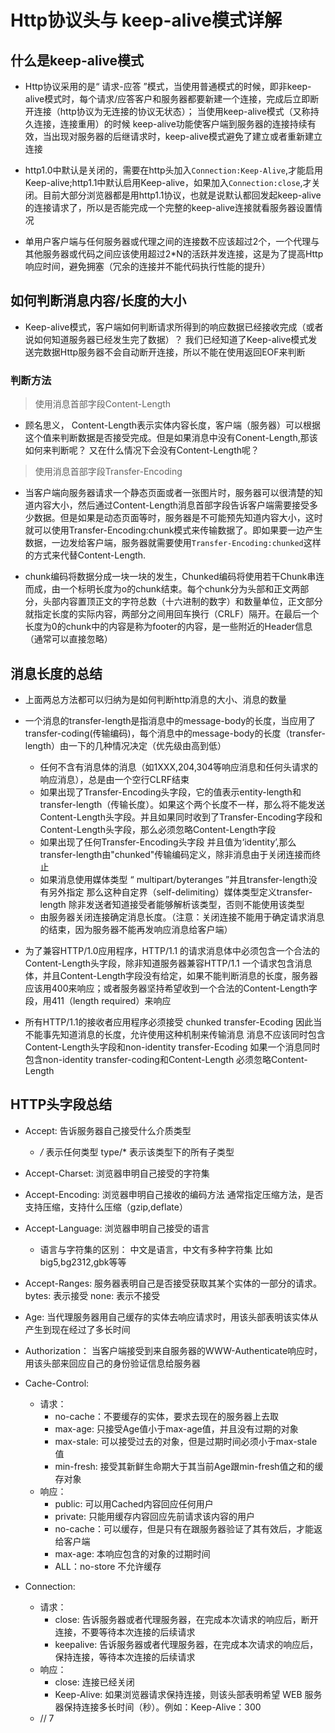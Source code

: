 # Http协议头与 keep-alive模式详解


## 什么是keep-alive模式

* Http协议采用的是“ 请求-应答 ”模式，当使用普通模式的时候，即非keep-alive模式时，每个请求/应答客户和服务器都要新建一个连接，完成后立即断开连接（http协议为无连接的协议无状态）； 当使用keep-alive模式（又称持久连接，连接重用）的时候 keep-alive功能使客户端到服务器的连接持续有效，当出现对服务器的后继请求时，keep-alive模式避免了建立或者重新建立连接

* http1.0中默认是关闭的，需要在http头加入``` Connection:Keep-Alive ```,才能启用Keep-alive;http1.1中默认启用Keep-alive，如果加入``` Connection:close ```,才关闭。目前大部分浏览器都是用http1.1协议，也就是说默认都回发起keep-alive的连接请求了，所以是否能完成一个完整的keep-alive连接就看服务器设置情况 

* 单用户客户端与任何服务器或代理之间的连接数不应该超过2个，一个代理与其他服务器或代码之间应该使用超过2*N的活跃并发连接，这是为了提高Http响应时间，避免拥塞（冗余的连接并不能代码执行性能的提升）

## 如何判断消息内容/长度的大小

* Keep-alive模式，客户端如何判断请求所得到的响应数据已经接收完成（或者说如何知道服务器已经发生完了数据）？  我们已经知道了Keep-alive模式发送完数据Http服务器不会自动断开连接，所以不能在使用返回EOF来判断

### 判断方法

> 使用消息首部字段Content-Length
* 顾名思义， Content-Length表示实体内容长度，客户端（服务器）可以根据这个值来判断数据是否接受完成。但是如果消息中没有Conent-Length,那该如何来判断呢？ 又在什么情况下会没有Content-Length呢？ 

> 使用消息首部字段Transfer-Encoding 
* 当客户端向服务器请求一个静态页面或者一张图片时，服务器可以很清楚的知道内容大小，然后通过Content-Length消息首部字段告诉客户端需要接受多少数据。但是如果是动态页面等时，服务器是不可能预先知道内容大小，这时就可以使用Transfer-Encoding:chunk模式来传输数据了。即如果要一边产生数据，一边发给客户端，服务器就需要使用```Transfer-Encoding:chunked```这样的方式来代替Content-Length.

* chunk编码将数据分成一块一块的发生，Chunked编码将使用若干Chunk串连而成，由一个标明长度为o的chunk结束。每个chunk分为头部和正文两部分，头部内容置顶正文的字符总数（十六进制的数字）和数量单位，正文部分就指定长度的实际内容，两部分之间用回车换行（CRLF）隔开。在最后一个长度为0的chunk中的内容是称为footer的内容，是一些附近的Header信息（通常可以直接忽略）

## 消息长度的总结

* 上面两总方法都可以归纳为是如何判断http消息的大小、消息的数量

* 一个消息的transfer-length是指消息中的message-body的长度，当应用了transfer-coding(传输编码)，每个消息中的message-body的长度（transfer-length）由一下的几种情况决定（优先级由高到低）
    - 任何不含有消息体的消息（如1XXX,204,304等响应消息和任何头请求的响应消息），总是由一个空行CLRF结束
    - 如果出现了Transfer-Encoding头字段，它的值表示entity-length和transfer-length（传输长度）。如果这个两个长度不一样，那么将不能发送Content-Length头字段。并且如果同时收到了Transfer-Encoding字段和Content-Length头字段，那么必须忽略Content-Length字段
    - 如果出现了任何Transfer-Encoding头字段 并且值为‘identity’,那么transfer-length由"chunked"传输编码定义，除非消息由于关闭连接而终止
    - 如果消息使用媒体类型 “ multipart/byteranges ”并且transfer-length没有另外指定 那么这种自定界（self-delimiting）媒体类型定义transfer-length 除非发送者知道接受者能够解析该类型，否则不能使用该类型
    - 由服务器关闭连接确定消息长度。（注意：关闭连接不能用于确定请求消息的结束，因为服务器不能再发响应消息给客户端）

* 为了兼容HTTP/1.0应用程序，HTTP/1.1 的请求消息体中必须包含一个合法的Content-Length头字段，除非知道服务器兼容HTTP/1.1 一个请求包含消息体，并且Content-Length字段没有给定，如果不能判断消息的长度，服务器应该用400来响应；或者服务器坚持希望收到一个合法的Content-Length字段，用411（length required）来响应

* 所有HTTP/1.1的接收者应用程序必须接受 chunked transfer-Ecoding 因此当不能事先知道消息的长度，允许使用这种机制来传输消息 消息不应该同时包含Content-Length头字段和non-identity transfer-Ecoding  如果一个消息同时包含non-identity transfer-coding和Content-Length  必须忽略Content-Length 

## HTTP头字段总结

* Accept: 告诉服务器自己接受什么介质类型
    - */* 表示任何类型  type/* 表示该类型下的所有子类型

* Accept-Charset: 浏览器申明自己接受的字符集

* Accept-Encoding: 浏览器申明自己接收的编码方法 通常指定压缩方法，是否支持压缩，支持什么压缩（gzip,deflate）

* Accept-Language: 浏览器申明自己接受的语言
    - 语言与字符集的区别： 中文是语言，中文有多种字符集 比如big5,bg2312,gbk等等

* Accept-Ranges: 服务器表明自己是否接受获取其某个实体的一部分的请求。 bytes: 表示接受 none: 表示不接受

* Age: 当代理服务器用自己缓存的实体去响应请求时，用该头部表明该实体从产生到现在经过了多长时间

* Authorization： 当客户端接受到来自服务器的WWW-Authenticate响应时，用该头部来回应自己的身份验证信息给服务器

* Cache-Control: 
    - 请求：
        - no-cache：不要缓存的实体，要求去现在的服务器上去取
        - max-age: 只接受Age值小于max-age值，并且没有过期的对象
        - max-stale: 可以接受过去的对象，但是过期时间必须小于max-stale值
        - min-fresh: 接受其新鲜生命期大于其当前Age跟min-fresh值之和的缓存对象
    - 响应：
        - public: 可以用Cached内容回应任何用户
        - private: 只能用缓存内容回应先前请求该内容的用户
        - no-cache：可以缓存，但是只有在跟服务器验证了其有效后，才能返给客户端
        - max-age: 本响应包含的对象的过期时间
        - ALL：no-store 不允许缓存

* Connection:
    - 请求：
        - close: 告诉服务器或者代理服务器，在完成本次请求的响应后，断开连接，不要等待本次连接的后续请求
        - keepalive:  告诉服务器或者代理服务器，在完成本次请求的响应后，保持连接，等待本次连接的后续请求
    - 响应：
        - close: 连接已经关闭
        - Keep-Alive: 如果浏览器请求保持连接，则该头部表明希望 WEB 服务器保持连接多长时间（秒）。例如：Keep-Alive：300
    - // 7